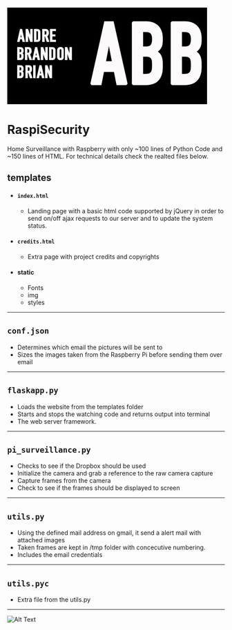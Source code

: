 ![alt text](https://github.com/CSUGameOfThreads/RaspberryPi/blob/master/templates/static/img/abblogo.png "Andre Brandon Brian")
# RaspiSecurity
Home Surveillance with Raspberry with only ~100 lines of Python Code and ~150 lines of HTML.
For technical details check the realted files below.

## templates 
- #### ```index.html```
  - Landing page with a basic html code supported by jQuery in order to send on/off ajax requests to our server and to update the system status.
- #### ```credits.html```
  - Extra page with project credits and copyrights
- #### static
  - Fonts
  - img
  - styles
***

## ```conf.json```
  - Determines which email the pictures will be sent to
  - Sizes the images taken from the Raspberry Pi before sending them over email
***

## ```flaskapp.py```
  - Loads the website from the templates folder
  - Starts and stops the watching code and returns output into terminal
  - The web server framework.
***

## ```pi_surveillance.py```
  - Checks to see if the Dropbox should be used
  - Initialize the camera and grab a reference to the raw camera capture
  - Capture frames from the camera
  - Check to see if the frames should be displayed to screen
***

## ```utils.py```
  - Using the defined mail address on gmail, it send a alert mail with attached images
  - Taken frames are kept in /tmp folder with concecutive numbering. 
  - Includes the email credentials
***

## ```utils.pyc```
  - Extra file from the utils.py
***

![Alt Text](http://www.sheawong.com/wp-content/uploads/2013/08/keephatin.gif)
